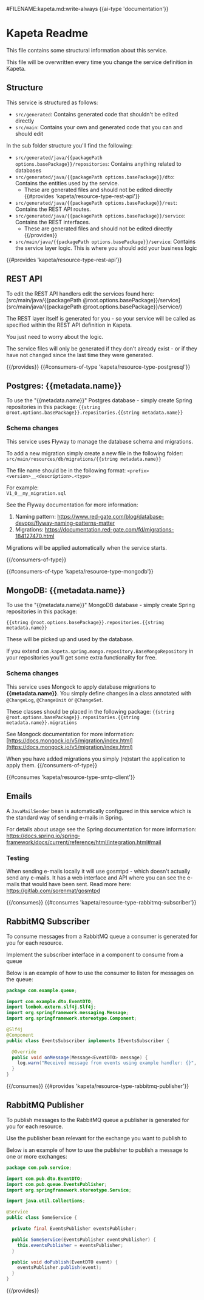 #FILENAME:kapeta.md:write-always
{{ai-type 'documentation'}}
# Kapeta Readme
This file contains some structural information about this service.

This file will be overwritten every time you change the service definition in Kapeta.

## Structure
This service is structured as follows:
* ```src/generated```: Contains generated code that shouldn't be edited directly
* ```src/main```: Contains your own and generated code that you can and should edit

In the sub folder structure you'll find the following:
* ```src/generated/java/{{packagePath options.basePackage}}/repositories```: Contains anything related to databases
* ```src/generated/java/{{packagePath options.basePackage}}/dto```: Contains the entities used by the service.
  * These are generated files and should not be edited directly
{{#provides 'kapeta/resource-type-rest-api'}}
* ```src/generated/java/{{packagePath options.basePackage}}/rest```: Contains the REST API routes.
* ```src/generated/java/{{packagePath options.basePackage}}/service```: Contains the REST interfaces.
  * These are generated files and should not be edited directly
{{/provides}} 
* ```src/main/java/{{packagePath options.basePackage}}/service```: Contains the service layer logic. This is where you should add your business logic

{{#provides 'kapeta/resource-type-rest-api'}}
## REST API 
To edit the REST API handlers edit the services found here:
[src/main/java/{{packagePath @root.options.basePackage}}/service](src/main/java/{{packagePath @root.options.basePackage}}/service/)

The REST layer itself is generated for you - so your service
will be called as specified within the REST API definition in Kapeta.

You just need to worry about the logic.

The service files will only be generated if they don't already exist - or if they have not
changed since the last time they were generated.

{{/provides}}
{{#consumers-of-type 'kapeta/resource-type-postgresql'}}
## Postgres: {{metadata.name}}
To use the "{{metadata.name}}" Postgres database - simply create Spring 
repositories in this package:
```{{string @root.options.basePackage}}.repositories.{{string metadata.name}}```

### Schema changes
This service uses Flyway to manage the database schema and migrations.

To add a new migration simply create a new file in the following folder:
```src/main/resources/db/migrations/{{string metadata.name}}```

The file name should be in the following format:
```<prefix><version>__<description>.<type>```

For example:  
```V1_0__my_migration.sql```

See the Flyway documentation for more information:
1. Naming pattern: https://www.red-gate.com/blog/database-devops/flyway-naming-patterns-matter
2. Migrations: https://documentation.red-gate.com/fd/migrations-184127470.html

Migrations will be applied automatically when the service starts.

{{/consumers-of-type}}

{{#consumers-of-type 'kapeta/resource-type-mongodb'}}
## MongoDB: {{metadata.name}}
To use the "{{metadata.name}}" MongoDB database - simply create Spring
repositories in this package:

```{{string @root.options.basePackage}}.repositories.{{string metadata.name}}```

These will be picked up and used by the database.

If you extend ```com.kapeta.spring.mongo.repository.BaseMongoRepository``` in your repositories
you'll get some extra functionality for free.

### Schema changes
This service uses Mongock to apply database migrations to **{{metadata.name}}**. 
You simply define changes in a class annotated with ```@ChangeLog```, 
```@ChangeUnit``` or ```@ChangeSet```.

These classes should be placed in the following package:
```{{string @root.options.basePackage}}.repositories.{{string metadata.name}}.migrations```

See Mongock documentation for more information:
[https://docs.mongock.io/v5/migration/index.html](https://docs.mongock.io/v5/migration/index.html)

When you have added migrations you simply (re)start the application to apply them. 
{{/consumers-of-type}}

{{#consumes 'kapeta/resource-type-smtp-client'}}
## Emails

A ```JavaMailSender``` bean is automatically configured in this service
which is the standard way of sending e-mails in Spring.

For details about usage see the Spring documentation for more information:
https://docs.spring.io/spring-framework/docs/current/reference/html/integration.html#mail

### Testing
When sending e-mails locally it will use gosmtpd - which doesn't actually send any e-mails. 
It has a web interface and API where you can see the e-mails that would have been sent.
Read more here:
https://gitlab.com/sorenmat/gosmtpd

{{/consumes}}
{{#consumes 'kapeta/resource-type-rabbitmq-subscriber'}}
## RabbitMQ Subscriber
To consume messages from a RabbitMQ queue a consumer is generated for you for each resource.

Implement the subscriber interface in a component to consume from a queue

Below is an example of how to use the consumer to listen for messages on the queue:
```java
package com.example.queue;

import com.example.dto.EventDTO;
import lombok.extern.slf4j.Slf4j;
import org.springframework.messaging.Message;
import org.springframework.stereotype.Component;

@Slf4j
@Component
public class EventsSubscriber implements IEventsSubscriber {

  @Override
  public void onMessage(Message<EventDTO> message) {
    log.warn("Received message from events using example handler: {}", message);
  }
}
```
{{/consumes}}
{{#provides 'kapeta/resource-type-rabbitmq-publisher'}}
## RabbitMQ Publisher
To publish messages to the RabbitMQ queue a publisher is generated for you for each resource.

Use the publisher bean relevant for the exchange you want to publish to

Below is an example of how to use the publisher to publish a message to one or more exchanges:
```java
package com.pub.service;

import com.pub.dto.EventDTO;
import com.pub.queue.EventsPublisher;
import org.springframework.stereotype.Service;

import java.util.Collections;

@Service
public class SomeService {

  private final EventsPublisher eventsPublisher;

  public SomeService(EventsPublisher eventsPublisher) {
    this.eventsPublisher = eventsPublisher;
  }

  public void doPublish(EventDTO event) {
    eventsPublisher.publish(event);
  }
}

```
{{/provides}}
